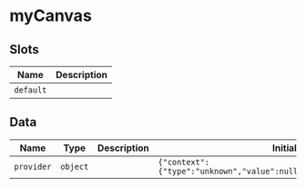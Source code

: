# myCanvas

## Slots

| Name      | Description |
| --------- | ----------- |
| `default` | &nbsp;      |

## Data

| Name       | Type     | Description | Initial value                                                             |
| ---------- | -------- | ----------- | ------------------------------------------------------------------------- |
| `provider` | `object` |             | `{"context":{"type":"unknown","value":null,"raw":"null","member":false}}` |

